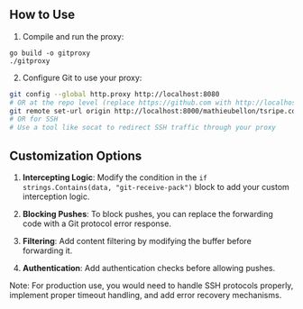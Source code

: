 ## How to Use

1. Compile and run the proxy:
```
go build -o gitproxy
./gitproxy
```

2. Configure Git to use your proxy:
```bash
git config --global http.proxy http://localhost:8080
# OR at the repo level (replace https://github.com with http://localhost:8080)
git remote set-url origin http://localhost:8000/mathieubellon/tsripe.com.git
# OR for SSH
# Use a tool like socat to redirect SSH traffic through your proxy
```

## Customization Options

1. **Intercepting Logic**: Modify the condition in the `if strings.Contains(data, "git-receive-pack")` block to add your custom interception logic.

2. **Blocking Pushes**: To block pushes, you can replace the forwarding code with a Git protocol error response.

3. **Filtering**: Add content filtering by modifying the buffer before forwarding it.

4. **Authentication**: Add authentication checks before allowing pushes.

Note: For production use, you would need to handle SSH protocols properly, implement proper timeout handling, and add error recovery mechanisms.
